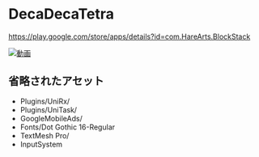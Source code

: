 # DecaDecaTetra
https://play.google.com/store/apps/details?id=com.HareArts.BlockStack

[![動画](http://img.youtube.com/vi/NReCfgX2zzI/0.jpg)](https://www.youtube.com/watch?v=NReCfgX2zzI)
## 省略されたアセット

- Plugins/UniRx/
- Plugins/UniTask/
- GoogleMobileAds/
- Fonts/Dot Gothic 16-Regular
- TextMesh Pro/
- InputSystem
